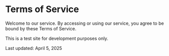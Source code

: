 # Terms of Service

Welcome to our service. By accessing or using our service, you agree to be bound by these Terms of Service.

This is a test site for development purposes only.

Last updated: April 5, 2025